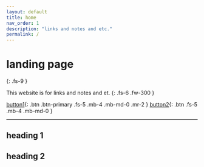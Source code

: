 ```yaml
---
layout: default
title: home
nav_order: 1
description: "links and notes and etc."
permalink: /
---
```


# landing page
{: .fs-9 }

This website is for links and notes and et.
{: .fs-6 .fw-300 }

[button1](/content/Github/github/){: .btn .btn-primary .fs-5 .mb-4 .mb-md-0 .mr-2 } [button2](#heading-2){: .btn .fs-5 .mb-4 .mb-md-0 }

---

## heading 1

## heading 2

